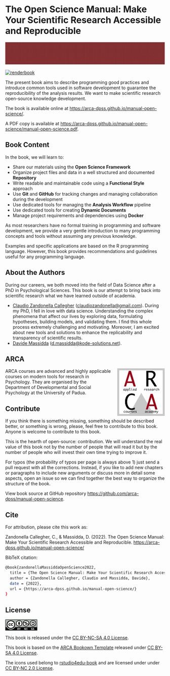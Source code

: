 
<!-- README.md is generated from README.Rmd. Please edit that file -->

# The Open Science Manual: Make Your Scientific Research Accessible and Reproducible

<img src="assets/images/banner.png" height="70px" width="100%">

<!-- badges: start -->

[![renderbook](https://github.com/arca-dpss/manual-open-science/actions/workflows/deploy_bookdown.yml/badge.svg)](https://github.com/arca-dpss/manual-open-science/actions/workflows/deploy_bookdown.yml)
<!-- badges: end -->

The present book aims to describe programming good practices and
introduce common tools used in software development to guarantee the
reproducibility of the analysis results. We want to make scientific
research open-source knowledge development.

The book is available online at
<https://arca-dpss.github.io/manual-open-science/>.

A PDF copy is available at
<https://arca-dpss.github.io/manual-open-science/manual-open-science.pdf>.

## Book Content

In the book, we will learn to:

-   Share our materials using the **Open Science Framework**
-   Organize project files and data in a well structured and documented
    **Repository**
-   Write readable and maintainable code using a **Functional Style**
    approach
-   Use **Git** and **GitHub** for tracking changes and managing
    collaboration during the development
-   Use dedicated tools for managing the **Analysis Workflow** pipeline
-   Use dedicated tools for creating **Dynamic Documents**
-   Manage project requirements and dependencies using **Docker**

As most researchers have no formal training in programming and software
development, we provide a very gentle introduction to many programming
concepts and tools without assuming any previous knowledge.

Examples and specific applications are based on the R programming
language. However, this book provides recommendations and guidelines
useful for any programming language.

## About the Authors

During our careers, we both moved into the field of Data Science after a
PhD in Psychological Sciences. This book is our attempt to bring back
into scientific research what we have learned outside of academia.

-   [Claudio Zandonella
    Callegher](https://claudiozandonella.netlify.app/)
    (<claudiozandonella@gmail.com>). During my PhD, I fell in love with
    data science. Understanding the complex phenomena that affect our
    lives by exploring data, formulating hypotheses, building models,
    and validating them. I find this whole process extremely challenging
    and motivating. Moreover, I am excited about new tools and solutions
    to enhance the replicability and transparency of scientific results.
-   [Davide Massidda](https://www.linkedin.com/in/davidemassidda/)
    (<d.massidda@kode-solutions.net>).

## ARCA

<img style = "margin-left: 20px;" align="right" width="150" height="150" src="assets/images/arca-logo.png">

ARCA courses are advanced and highly applicable courses on modern tools
for research in Psychology. They are organised by the Department of
Developmental and Social Psychology at the University of Padua.

## Contribute

If you think there is something missing, something should be described
better, or something is wrong, please, feel free to contribute to this
book. Anyone is welcome to contribute to this book.

This is the hearth of open-source: contribution. We will understand the
real value of this book not by the number of people that will read it
but by the number of people who will invest their own time trying to
improve it.

For typos (the probability of typos per page is always above 1) just
send a pull request with all the corrections. Instead, if you like to
add new chapters or paragraphs to include new arguments or discuss more
in detail some aspects, open an issue so we can find together the best
way to organize the structure of the book.

View book source at GitHub repository
<https://github.com/arca-dpss/manual-open-science>.

## Cite

For attribution, please cite this work as:

Zandonella Callegher, C., & Massidda, D. (2022). The Open Science
Manual: Make Your Scientific Research Accessible and Reproducible.
<https://arca-dpss.github.io/manual-open-science/>

BibTeX citation:

``` bash
@book{zandonellaMassiddaOpenScience2022,
  title = {The Open Science Manual: Make Your Scientific Research Accessible and Reproducible},
  author = {Zandonella Callegher, Claudio and Massidda, Davide},
  date = {2022},
  url = {https://arca-dpss.github.io/manual-open-science/}
}
```

## License

<img src="images/cc-nc-sa.png" width="20%" style="display: block; margin: auto auto auto 0;" />

This book is released under the [CC BY-NC-SA 4.0
License](https://creativecommons.org/licenses/by-nc-sa/4.0/).

This book is based on the [ARCA Bookown
Template](https://github.com/arca-dpss/template-bookdown) released under
[CC BY-SA 4.0 License](https://creativecommons.org/licenses/by-sa/4.0/).

The icons used belong to
[rstudio4edu-book](https://rstudio4edu.github.io/rstudio4edu-book/) and
are licensed under under [CC BY-NC 2.0
License](https://creativecommons.org/licenses/by-nc/2.0/).
